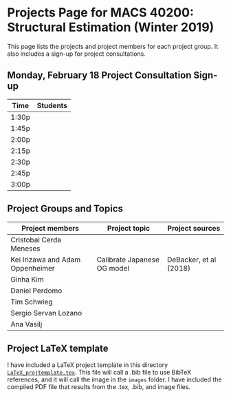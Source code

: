 # Projects Page for MACS 40200: Structural Estimation (Winter 2019)


This page lists the projects and project members for each project group. It also includes a sign-up for project consultations.


## Monday, February 18 Project Consultation Sign-up

| Time  | Students        |
|-------|-----------------|
| 1:30p |                 |
| 1:45p |                 |
| 2:00p |                 |
| 2:15p |                 |
| 2:30p |                 |
| 2:45p |                 |
| 3:00p |                 |

## Project Groups and Topics

| Project members | Project topic | Project sources |
|---------------|-----------------|-----------------|
| Cristobal Cerda Meneses |           |             |
| Kei Irizawa and Adam Oppenheimer | Calibrate Japanese OG model | DeBacker, et al (2018) |
| Ginha Kim |           |             |
| Daniel Perdomo |           |             |
| Tim Schwieg |           |             |
| Sergio Servan Lozano |           |             |
| Ana Vasilj |           |             |


## Project LaTeX template

I have included a LaTeX project template in this directory [`LaTeX_projtemplate.tex`](https://github.com/rickecon/StructEst_W19/blob/master/Projects/LaTeX_projtemplate.tex). This file will call a .bib file to use BibTeX references, and it will call the image in the `images` folder. I have included the compiled PDF file that results from the .tex, .bib, and image files.

